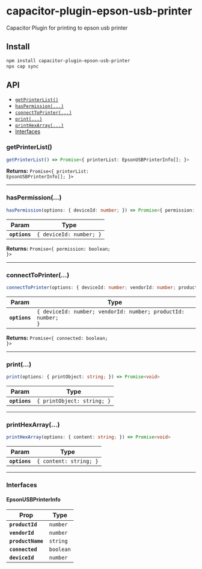 # capacitor-plugin-epson-usb-printer

Capacitor Plugin for printing to epson usb printer

## Install

```bash
npm install capacitor-plugin-epson-usb-printer
npx cap sync
```

## API

<docgen-index>

* [`getPrinterList()`](#getprinterlist)
* [`hasPermission(...)`](#haspermission)
* [`connectToPrinter(...)`](#connecttoprinter)
* [`print(...)`](#print)
* [`printHexArray(...)`](#printhexarray)
* [Interfaces](#interfaces)

</docgen-index>

<docgen-api>
<!--Update the source file JSDoc comments and rerun docgen to update the docs below-->

### getPrinterList()

```typescript
getPrinterList() => Promise<{ printerList: EpsonUSBPrinterInfo[]; }>
```

**Returns:** <code>Promise&lt;{ printerList: EpsonUSBPrinterInfo[]; }&gt;</code>

--------------------


### hasPermission(...)

```typescript
hasPermission(options: { deviceId: number; }) => Promise<{ permission: boolean; }>
```

| Param         | Type                               |
| ------------- | ---------------------------------- |
| **`options`** | <code>{ deviceId: number; }</code> |

**Returns:** <code>Promise&lt;{ permission: boolean; }&gt;</code>

--------------------


### connectToPrinter(...)

```typescript
connectToPrinter(options: { deviceId: number; vendorId: number; productId: number; }) => Promise<{ connected: boolean; }>
```

| Param         | Type                                                                    |
| ------------- | ----------------------------------------------------------------------- |
| **`options`** | <code>{ deviceId: number; vendorId: number; productId: number; }</code> |

**Returns:** <code>Promise&lt;{ connected: boolean; }&gt;</code>

--------------------


### print(...)

```typescript
print(options: { printObject: string; }) => Promise<void>
```

| Param         | Type                                  |
| ------------- | ------------------------------------- |
| **`options`** | <code>{ printObject: string; }</code> |

--------------------


### printHexArray(...)

```typescript
printHexArray(options: { content: string; }) => Promise<void>
```

| Param         | Type                              |
| ------------- | --------------------------------- |
| **`options`** | <code>{ content: string; }</code> |

--------------------


### Interfaces


#### EpsonUSBPrinterInfo

| Prop              | Type                 |
| ----------------- | -------------------- |
| **`productId`**   | <code>number</code>  |
| **`vendorId`**    | <code>number</code>  |
| **`productName`** | <code>string</code>  |
| **`connected`**   | <code>boolean</code> |
| **`deviceId`**    | <code>number</code>  |

</docgen-api>
